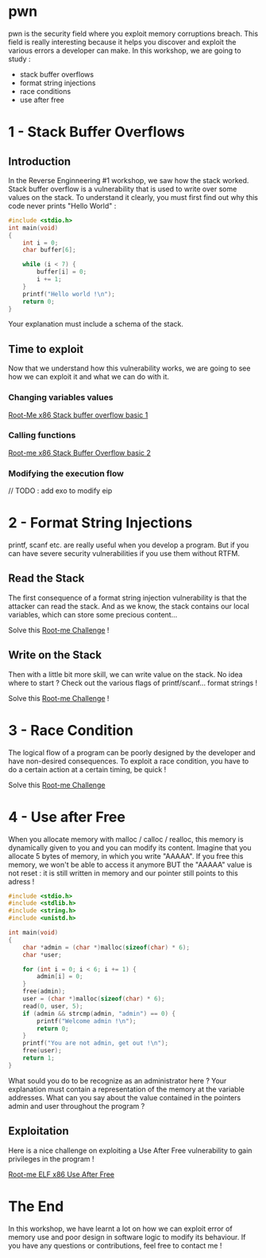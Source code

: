 # pwn

pwn is the security field where you exploit memory corruptions breach. This field is really interesting because it helps you discover and exploit the various errors a developer can make.
In this workshop, we are going to study :
* stack buffer overflows
* format string injections
* race conditions
* use after free

# 1 - Stack Buffer Overflows

## Introduction

In the Reverse Enginneering #1 workshop, we saw how the stack worked. Stack buffer overflow is a vulnerability that is used to write over some values on the stack. To understand it clearly, you must first find out why this code never prints "Hello World" :
```C
#include <stdio.h>
int main(void)
{
    int i = 0;
    char buffer[6];

    while (i < 7) {
        buffer[i] = 0;
        i += 1;
    }
    printf("Hello world !\n");
    return 0;
}
```

Your explanation must include a schema of the stack.

## Time to exploit

Now that we understand how this vulnerability works, we are going to see how we can exploit it and what we can do with it.

### Changing variables values

[Root-Me x86 Stack buffer overflow basic 1](https://www.root-me.org/fr/Challenges/App-Systeme/ELF-x86-Stack-buffer-overflow-basic-1)

### Calling functions

[Root-me x86 Stack Buffer Overflow basic 2](https://www.root-me.org/fr/Challenges/App-Systeme/ELF-x86-Stack-buffer-overflow-basic-2)

### Modifying the execution flow

// TODO : add exo to modify eip

# 2 - Format String Injections

printf, scanf etc. are really useful when you develop a program. But if you can have severe security vulnerabilities if you use them without RTFM.

## Read the Stack

The first consequence of a format string injection vulnerability is that the attacker can read the stack. And as we know, the stack contains our local variables, which can store some precious content...

Solve this [Root-me Challenge](https://www.root-me.org/fr/Challenges/App-Systeme/ELF32-Format-string-bug-basic-1) !

## Write on the Stack

Then with a little bit more skill, we can write value on the stack. No idea where to start ? Check out the various flags of printf/scanf... format strings !

Solve this [Root-me Challenge](https://www.root-me.org/fr/Challenges/App-Systeme/ELF32-Format-string-bug-basic-2) !

# 3 - Race Condition

The logical flow of a program can be poorly designed by the developer and have non-desired consequences. To exploit a race condition, you have to do a certain action at a certain timing, be quick !

Solve this [Root-me Challenge](https://www.root-me.org/fr/Challenges/App-Systeme/ELF-x86-Race-condition)

# 4 - Use after Free

When you allocate memory with malloc / calloc / realloc, this memory is dynamically given to you and you can modify its content. Imagine that you allocate 5 bytes of memory, in which you write "AAAAA". If you free this memory, we won't be able to access it anymore BUT the "AAAAA" value is not reset : it is still written in memory and our pointer still points to this adress !

```C
#include <stdio.h>
#include <stdlib.h>
#include <string.h>
#include <unistd.h>

int main(void)
{
    char *admin = (char *)malloc(sizeof(char) * 6);
    char *user;

    for (int i = 0; i < 6; i += 1) {
        admin[i] = 0;
    }
    free(admin);
    user = (char *)malloc(sizeof(char) * 6);
    read(0, user, 5);
    if (admin && strcmp(admin, "admin") == 0) {
        printf("Welcome admin !\n");
        return 0;
    }
    printf("You are not admin, get out !\n");
    free(user);
    return 1;
}
```

What sould you do to be recognize as an administrator here ? Your explanation must contain a representation of the memory at the variable addresses. What can you say about the value contained in the pointers admin and user throughout the program ?

## Exploitation

Here is a nice challenge on exploiting a Use After Free vulnerability to gain privileges in the program !

[Root-me ELF x86 Use After Free](https://www.root-me.org/fr/Challenges/App-Systeme/ELF-x86-Use-After-Free-basic)

# The End

In this workshop, we have learnt a lot on how we can exploit error of memory use and poor design in software logic to modify its behaviour.
If you have any questions or contributions, feel free to contact me !
